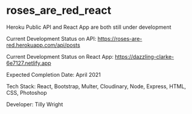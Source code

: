 # roses_are_red_react

Heroku Public API and React App are both still under development

Current Development Status on API: https://roses-are-red.herokuapp.com/api/posts

Current Development Status on React App: https://dazzling-clarke-6e7127.netlify.app

Expected Completion Date: April 2021

Tech Stack: React, Bootstrap, Multer, Cloudinary, Node, Express, HTML, CSS, Photoshop

Developer: Tilly Wright
